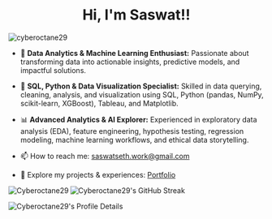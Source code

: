 <h1 align="center">Hi, I'm Saswat!!</h1>

<p align="left"> 
  <img src="https://komarev.com/ghpvc/?username=cyberoctane29&label=Profile%20views&color=0e75b6&style=flat" alt="cyberoctane29" />
</p>

* 🌱 **Data Analytics & Machine Learning Enthusiast:** Passionate about transforming data into actionable insights, predictive models, and impactful solutions.

* 💾 **SQL, Python & Data Visualization Specialist:** Skilled in data querying, cleaning, analysis, and visualization using SQL, Python (pandas, NumPy, scikit-learn, XGBoost), Tableau, and Matplotlib.

* 📊 **Advanced Analytics & AI Explorer:** Experienced in exploratory data analysis (EDA), feature engineering, hypothesis testing, regression modeling, machine learning workflows, and ethical data storytelling.

* 📫 How to reach me: <a href="mailto:saswatseth.work@gmail.com">[saswatseth.work@gmail.com](mailto:saswatseth.work@gmail.com)</a>

* 📄 Explore my projects & experiences: <a href="https://saswatseth.netlify.app" target="_blank" rel="noopener noreferrer">Portfolio</a>

<p>
  <img align="left" src="https://github-readme-stats.vercel.app/api/top-langs?username=Cyberoctane29&show_icons=true&locale=en&layout=compact&langs_count=10&theme=dark" alt="Cyberoctane29" />
</p>
<p>
  <img src="https://github-readme-streak-stats.herokuapp.com/?user=Cyberoctane29&theme=dark" alt="Cyberoctane29's GitHub Streak" />
</p>
<p>
  <img src="http://github-profile-summary-cards.vercel.app/api/cards/profile-details?username=Cyberoctane29&theme=github_dark" alt="Cyberoctane29's Profile Details" style="max-width: 100%;">
</p>

